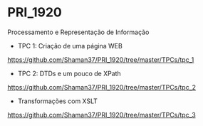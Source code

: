 # PRI_1920
Processamento e Representação de Informação

- TPC 1: Criação de uma página WEB

https://github.com/Shaman37/PRI_1920/tree/master/TPCs/tpc_1

- TPC 2: DTDs e um pouco de XPath 

https://github.com/Shaman37/PRI_1920/tree/master/TPCs/tpc_2

- Transformações com XSLT

https://github.com/Shaman37/PRI_1920/tree/master/TPCs/tpc_3
